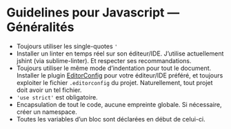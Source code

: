 # Guidelines pour Javascript — Généralités

* Toujours utiliser les single-quotes `'`
* Installer un linter en temps réel sur son éditeur/IDE. J’utilise actuellement jshint (via sublime-linter). Et respecter ses recommandations.
* Toujours utiliser le même mode d’indentation pour tout le document. Installer le plugin [EditorConfig](http://editorconfig.org/) pour votre éditeur/IDE préféré, et toujours exploiter le fichier `.editorconfig` du projet. Naturellement, tout projet doit avoir un tel fichier.
* `'use strict'` est obligatoire.
* Encapsulation de tout le code, aucune empreinte globale. Si nécessaire, créer un namespace.
* Toutes les variables d’un bloc sont déclarées en début de celui-ci.
